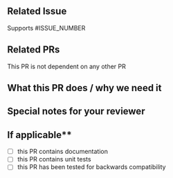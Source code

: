 <!--  Thanks for sending a pull request!  Here are some tips for you:
1. Make sure to read the Contributing Guide before submitting your PR: https://github.com/foundation-model-stack/fms-sdg/blob/main/CONTRIBUTING.md
2. If this PR closes another issue, add 'closes #<issue number>' somewhere in the PR summary. GitHub will automatically close that issue when this PR gets merged. Alternatively, adding 'refs #<issue number>' will not close the issue, but help provide the reviewer more context.-->

## Related Issue
Supports #ISSUE_NUMBER

## Related PRs
This PR is not dependent on any other PR

## What this PR does / why we need it

## Special notes for your reviewer

## If applicable**
- [ ] this PR contains documentation
- [ ] this PR contains unit tests
- [ ] this PR has been tested for backwards compatibility
